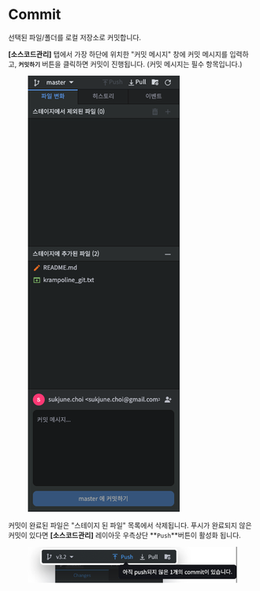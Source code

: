 # Commit

선택된 파일/폴더를 로컬 저장소로 커밋합니다.

**\[소스코드관리]** 탭에서 가장 하단에 위치한 "커밋 메시지" 창에 커밋 메시지를 입력하고, **`커밋하기`** 버튼을 클릭하면 커밋이 진행됩니다. (커밋 메시지는 필수 항목입니다.)

<figure><img src="../../../.gitbook/assets/image (128).png" alt=""><figcaption></figcaption></figure>

커밋이 완료된 파일은 "스테이지 된 파일" 목록에서 삭제됩니다. 푸시가 완료되지 않은 커밋이 있다면 **\[소스코드관리]** 레이아웃 우측상단 **`Push`**버튼이 활성화 됩니다.

<figure><img src="../../../.gitbook/assets/image (29).png" alt=""><figcaption></figcaption></figure>
